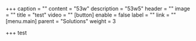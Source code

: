 +++
caption = ""
content = "53w"
description = "53w5"
header = ""
image = ""
title = "test"
video = ""
[button]
enable = false
label = ""
link = ""
[menu.main]
parent = "Solutions"
weight = 3

+++
test